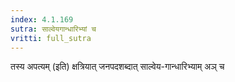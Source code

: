 ```yaml
---
index: 4.1.169
sutra: साल्वेयगान्धारिभ्यां च
vritti: full_sutra
---
```


तस्य अपत्यम् (इति) क्षत्रियात् जनपदशब्दात् साल्वेय-गान्धारिभ्याम् अञ् च
